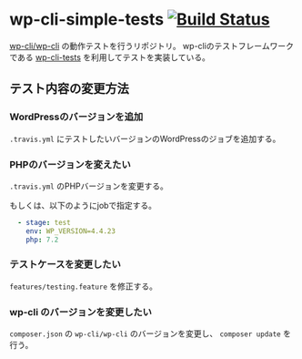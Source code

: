 # wp-cli-simple-tests [![Build Status](https://travis-ci.com/takumakume/wp-cli-simple-tests.svg?branch=master)](https://travis-ci.com/takumakume/wp-cli-simple-tests)

[wp-cli/wp-cli](https://github.com/wp-cli/wp-cli) の動作テストを行うリポジトリ。
wp-cliのテストフレームワークである [wp-cli-tests](https://github.com/wp-cli/wp-cli-tests) を利用してテストを実装している。

## テスト内容の変更方法

### WordPressのバージョンを追加

`.travis.yml` にテストしたいバージョンのWordPressのジョブを追加する。

### PHPのバージョンを変えたい

`.travis.yml` のPHPバージョンを変更する。

もしくは、以下のようにjobで指定する。

```yml
  - stage: test
    env: WP_VERSION=4.4.23
    php: 7.2
```

### テストケースを変更したい

`features/testing.feature` を修正する。

### wp-cli のバージョンを変更したい

`composer.json` の `wp-cli/wp-cli` のバージョンを変更し、 `composer update` を行う。

